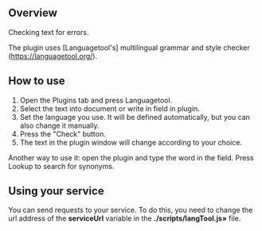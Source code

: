## Overview

Checking text for errors.

The plugin uses [Languagetool's] multilingual grammar and style checker (https://languagetool.org/).

## How to use

1. Open the Plugins tab and press Languagetool.
2. Select the text into document or write in field in plugin.
3. Set the language you use. It will be defined automatically, but you can also change it manually.
4. Press the "Check" button.
5. The text in the plugin window will change according to your choice.

Another way to use it: open the plugin and type the word in the field. Press Lookup to search for synonyms.

## Using your service

You can send requests to your service. To do this, you need to change the url
address of the **serviceUrl** variable in the **./scripts/langTool.js»** file.